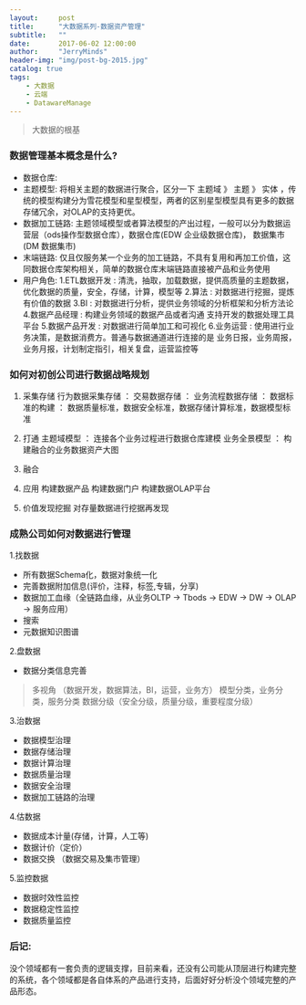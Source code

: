 ```yaml
---
layout:     post
title:      "大数据系列-数据资产管理"
subtitle:   ""
date:       2017-06-02 12:00:00
author:     "JerryMinds"
header-img: "img/post-bg-2015.jpg"
catalog: true
tags:
    - 大数据
    - 云端
    - DatawareManage
---
```


> 大数据的根基

### 数据管理基本概念是什么?
* 数据仓库: 
* 主题模型: 将相关主题的数据进行聚合，区分一下 主题域 》 主题 》 实体 ，传统的模型构建分为雪花模型和星型模型，两者的区别星型模型具有更多的数据存储冗余，对OLAP的支持更优。 
* 数据加工链路: 主题领域模型或者算法模型的产出过程，一般可以分为数据运营层（ods操作型数据仓库），数据仓库(EDW 企业级数据仓库)，
数据集市(DM 数据集市)
* 末端链路: 仅且仅服务某一个业务的加工链路，不具有复用和再加工价值，这同数据仓库架构相关，简单的数据仓库末端链路直接被产品和业务使用
* 用户角色:
1.ETL数据开发 : 清洗，抽取，加载数据，提供高质量的主题数据，优化数据的质量，安全，存储，计算，模型等
2.算法 : 对数据进行挖掘，提炼有价值的数据
3.BI : 对数据进行分析，提供业务领域的分析框架和分析方法论
4.数据产品经理 : 构建业务领域的数据产品或者沟通 支持开发的数据处理工具平台
5.数据产品开发 : 对数据进行简单加工和可视化
6.业务运营 : 使用进行业务决策，是数据消费方。普通与数据通道进行连接的是 业务日报，业务周报，业务月报，计划制定指引，相关复盘，运营监控等




### 如何对初创公司进行数据战略规划
1. 采集存储
行为数据采集存储 ：
交易数据存储 ：
业务流程数据存储 ：
数据标准的构建 ： 数据质量标准，数据安全标准，数据存储计算标准，数据模型标准

2. 打通
主题域模型 ： 连接各个业务过程进行数据仓库建模
业务全景模型 ： 构建融合的业务数据资产大图

3. 融合


4. 应用
构建数据产品
构建数据门户
构建数据OLAP平台


5. 价值发现挖掘
对存量数据进行挖据再发现

### 成熟公司如何对数据进行管理
1.找数据
* 所有数据Schema化，数据对象统一化
* 完善数据附加信息(评价，注释，标签,专辑，分享)
* 数据加工血缘（全链路血缘，从业务OLTP -> Tbods -> EDW -> DW -> OLAP -> 服务应用）
* 搜索
* 元数据知识图谱


2.盘数据
* 数据分类信息完善
>  多视角 （数据开发，数据算法，BI，运营，业务方）
>  模型分类，业务分类，服务分类
>  数据分级（安全分级，质量分级，重要程度分级）

3.治数据
* 数据模型治理
* 数据存储治理
* 数据计算治理
* 数据质量治理
* 数据安全治理
* 数据加工链路的治理

4.估数据
* 数据成本计量(存储，计算，人工等)
* 数据计价（定价）
* 数据交换 （数据交易及集市管理）


5.监控数据
* 数据时效性监控
* 数据稳定性监控
* 数据质量监控



### 后记:
没个领域都有一套负责的逻辑支撑，目前来看，还没有公司能从顶层进行构建完整的系统，各个领域都是各自体系的产品进行支持，后面好好分析没个领域完整的产品形态。
